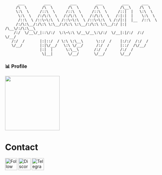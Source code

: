 ```
      ___         ___         ___         ___         ___      ___     
     /\  \       /\  \       /\  \       /\  \       /\__\    /\  \    
     \:\  \     /::\  \     /::\  \     /::\  \     /::|  |   \:\  \   
      \:\  \   /:/\:\  \   /:/\:\  \   /:/\:\  \   /:|:|  |    \:\  \  
      /::\  \ /::\~\:\  \ /::\~\:\  \ /::\~\:\  \ /:/|:|  |__  /::\  \ 
     /:/\:\__/:/\:\ \:\__/:/\:\ \:\__/:/\:\ \:\__/:/ |:| /\__\/:/\:\__\
    /:/  \/__\/_|::\/:/  \:\~\:\ \/__\/__\:\/:/  \/__|:|/:/  /:/  \/__/
   /:/  /       |:|::/  / \:\ \:\__\      \::/  /    |:/:/  /:/  /     
   \/__/        |:|\/__/   \:\ \/__/      /:/  /     |::/  /\/__/      
                |:|  |      \:\__\       /:/  /      /:/  /            
                 \|__|       \/__/       \/__/       \/__/ 
```                                                                          
                                                                          

### 📊 Profile
<a href="https://github.com/AAdvari">
  <img height="180em" src="https://github-readme-stats.vercel.app/api?username=AAdvari&theme=buefy&show_icons=true" />
</a>



# Contact
[<img src="https://raw.githubusercontent.com/Raymo111/Raymo111/master/socials/instagram.svg" height="40em" align="center" alt="Follow Raymo111 on Instagram" title="Instagram"/>](https://instagram.com/amir_advari)          [<img src="https://raw.githubusercontent.com/peterthehan/peterthehan/master/assets/discord.svg" height="40em" align="center" alt="Discord" title="Discord"/>](https://discord.gg/treant)     [<img src="https://user-images.githubusercontent.com/49933115/139837223-bf23d3a9-4638-4e17-994a-ac8678d5f517.png" height="40em" align="center" alt="Telegram" title="Telegram"/>](https://t.me/treant)



